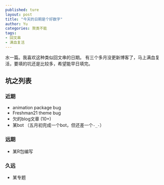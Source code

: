 ```yaml
---
published: ture
layout: post
title: "今天的日期是个好数字"
author: Yu
categories: 聚类不能
tags:
- 回文串
- 满血复活
---
```


水一篇。我喜欢这种类似回文串的日期。
有三个多月没更新博客了，马上满血复活，要填的坑还是比较多，希望能早日填完。

## 坑之列表

### 近期

- animation package bug
- Freshman21 theme bug
- 欠的blog文章 (10+)
- 某bot （五月初完成一个bot，但还差一个<code>-_-</code>）

### 远期

- 某R包编写


### 久远

- 某专题

